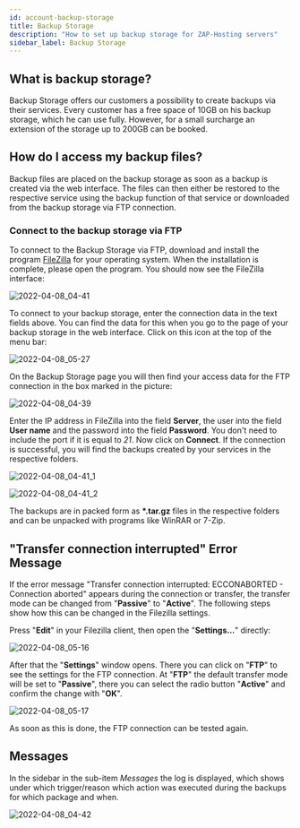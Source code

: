 ```yaml
---
id: account-backup-storage
title: Backup Storage
description: "How to set up backup storage for ZAP-Hosting servers"
sidebar_label: Backup Storage
---
```


## What is backup storage?
Backup Storage offers our customers a possibility to create backups via their services. Every customer has a free space of 10GB on his backup storage, which he can use fully. However, for a small surcharge an extension of the storage up to 200GB can be booked.

## How do I access my backup files?
Backup files are placed on the backup storage as soon as a backup is created via the web interface. The files can then either be restored to the respective service using the backup function of that service or downloaded from the backup storage via FTP connection.

### Connect to the backup storage via FTP
To connect to the Backup Storage via FTP, download and install the program [FileZilla](http://www.filezilla.de/download.htm) for your operating system. When the installation is complete, please open the program.
You should now see the FileZilla interface:

![2022-04-08_04-41](https://screensaver01.zap-hosting.com/index.php/s/XHa7gfPBKcGgYj4/preview)

To connect to your backup storage, enter the connection data in the text fields above.
You can find the data for this when you go to the page of your backup storage in the web interface. 
Click on this icon at the top of the menu bar:

![2022-04-08_05-27](https://screensaver01.zap-hosting.com/index.php/s/dFRCTXK48qxbcJb/preview)

On the Backup Storage page you will then find your access data for the FTP connection in the box marked in the picture:

![2022-04-08_04-39](https://screensaver01.zap-hosting.com/index.php/s/pziwNeT9jmFC5Ax/preview)

Enter the IP address in FileZilla into the field **Server**, the user into the field **User name** and the password into the field **Password**. You don't need to include the port if it is equal to *21*. Now click on **Connect**. 
If the connection is successful, you will find the backups created by your services in the respective folders.

![2022-04-08_04-41_1](https://screensaver01.zap-hosting.com/index.php/s/K9MZHf8napDMCjT/preview)

![2022-04-08_04-41_2](https://screensaver01.zap-hosting.com/index.php/s/ca7DkJ2T6DpxTFH/preview)

The backups are in packed form as **\*.tar.gz** files in the respective folders and can be unpacked with programs like WinRAR or 7-Zip.

## "Transfer connection interrupted" Error Message

If the error message "Transfer connection interrupted: ECCONABORTED - Connection aborted" appears during the connection or transfer, the transfer mode can be changed from "**Passive**" to "**Active**".
The following steps show how this can be changed in the Filezilla settings.

Press "**Edit**" in your Filezilla client, then open the "**Settings...**" directly:

![2022-04-08_05-16](https://screensaver01.zap-hosting.com/index.php/s/AgrmP6i5aAEr2kr/preview)

After that the "**Settings**" window opens. There you can click on "**FTP**" to see the settings for the FTP connection.
At "**FTP**" the default transfer mode will be set to "**Passive**", there you can select the radio button "**Active**" and confirm the change with "**OK**".

![2022-04-08_05-17](https://screensaver01.zap-hosting.com/index.php/s/REPQieY3Zbm8arM/preview)

As soon as this is done, the FTP connection can be tested again.

## Messages
In the sidebar in the sub-item *Messages* the log is displayed, which shows under which trigger/reason which action was executed during the backups for which package and when.

![2022-04-08_04-42](https://screensaver01.zap-hosting.com/index.php/s/GwtGHoDL7d9r3Ds/preview)
